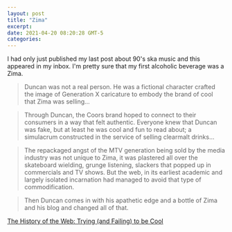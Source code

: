```yaml
---
layout: post
title: "Zima"
excerpt: 
date: 2021-04-20 08:20:28 GMT-5
categories: 
---
```


I had only just published my last post about 90's ska music and this appeared in my inbox. I'm pretty sure that my first alcoholic beverage was a Zima.

> Duncan was not a real person. He was a fictional character crafted the image of Generation X caricature to embody the brand of cool that Zima was selling...

> Through Duncan, the Coors brand hoped to connect to their consumers in a way that felt authentic. Everyone knew that Duncan was fake, but at least he was cool and fun to read about; a simulacrum constructed in the service of selling clearmalt drinks...

> The repackaged angst of the MTV generation being sold by the media industry was not unique to Zima, it was plastered all over the skateboard wielding, grunge listening, slackers that popped up in commercials and TV shows. But the web, in its earliest academic and largely isolated incarnation had managed to avoid that type of commodification.

> Then Duncan comes in with his apathetic edge and a bottle of Zima and his blog and changed all of that.

[The History of the Web: Trying (and Failing) to be Cool](https://thehistoryoftheweb.com/postscript/trying-and-failing-to-be-cool/)